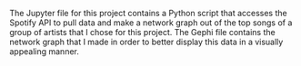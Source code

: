 The Jupyter file for this project contains a Python script that accesses the Spotify API to pull data and make a network graph out of the top songs of a group of artists that I chose for this project.
The Gephi file contains the network graph that I made in order to better display this data in a visually appealing manner. 
